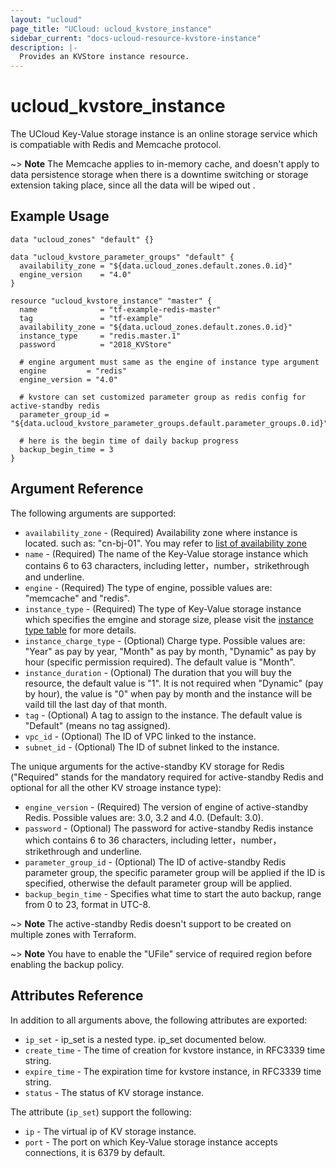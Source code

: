 ```yaml
---
layout: "ucloud"
page_title: "UCloud: ucloud_kvstore_instance"
sidebar_current: "docs-ucloud-resource-kvstore-instance"
description: |-
  Provides an KVStore instance resource.
---
```


# ucloud_kvstore_instance

The UCloud Key-Value storage instance is an online storage service which is compatiable with Redis and Memcache protocol.

~> **Note** The Memcache applies to in-memory cache, and doesn't apply to data persistence storage when there is a downtime switching or storage extension taking place, since all the data will be wiped out .

## Example Usage

```hcl
data "ucloud_zones" "default" {}

data "ucloud_kvstore_parameter_groups" "default" {
  availability_zone = "${data.ucloud_zones.default.zones.0.id}"
  engine_version    = "4.0"
}

resource "ucloud_kvstore_instance" "master" {
  name              = "tf-example-redis-master"
  tag               = "tf-example"
  availability_zone = "${data.ucloud_zones.default.zones.0.id}"
  instance_type     = "redis.master.1"
  password          = "2018_KVStore"

  # engine argument must same as the engine of instance type argument
  engine         = "redis"
  engine_version = "4.0"

  # kvstore can set customized parameter group as redis config for active-standby redis
  parameter_group_id = "${data.ucloud_kvstore_parameter_groups.default.parameter_groups.0.id}"

  # here is the begin time of daily backup progress
  backup_begin_time = 3
}
```

## Argument Reference

The following arguments are supported:

* `availability_zone` - (Required) Availability zone where instance is located. such as: "cn-bj-01". You may refer to [list of availability zone](https://docs.ucloud.cn/api/summary/regionlist)
* `name` - (Required) The name of the Key-Value storage instance which contains 6 to 63 characters, including letter，number，strikethrough and underline.
* `engine` - (Required) The type of engine, possible values are: "memcache" and "redis".
* `instance_type` - (Required) The type of Key-Value storage instance which specifies the emgine and storage size, please visit the [instance type table](/docs/providers/ucloud/appendix/kvstore_instance_type.html.markdown) for more details.
* `instance_charge_type` - (Optional) Charge type. Possible values are: "Year" as pay by year, "Month" as pay by month, "Dynamic" as pay by hour (specific permission required). The default value is "Month".
* `instance_duration` - (Optional) The duration that you will buy the resource, the default value is "1". It is not required when "Dynamic" (pay by hour), the value is "0" when pay by month and the instance will be vaild till the last day of that month.
* `tag` - (Optional) A tag to assign to the instance. The default value is "Default" (means no tag assigned).
* `vpc_id` - (Optional) The ID of VPC linked to the instance.
* `subnet_id` - (Optional) The ID of subnet linked to the instance.

The unique arguments for the active-standby KV storage for Redis ("Required" stands for the mandatory required for active-standby Redis and optional for all the other KV stroage instance type):

* `engine_version` - (Required) The version of engine of active-standby Redis. Possible values are: 3.0, 3.2 and 4.0. (Default: 3.0).
* `password` - (Optional) The password for active-standby Redis instance which contains 6 to 36 characters, including letter，number，strikethrough and underline.
* `parameter_group_id` - (Optional) The ID of active-standby Redis parameter group, the specific parameter group will be applied if the ID is specified, otherwise the default parameter group will be applied.
* `backup_begin_time` - Specifies what time to start the auto backup, range from 0 to 23, format in UTC-8.

~> **Note** The active-standby Redis doesn't support to be created on multiple zones with Terraform.

~> **Note** You have to enable the "UFile" service of required region before enabling the backup policy.

## Attributes Reference

In addition to all arguments above, the following attributes are exported:

* `ip_set` - ip_set is a nested type. ip_set documented below.
* `create_time` - The time of creation for kvstore instance, in RFC3339 time string.
* `expire_time` - The expiration time for kvstore instance, in RFC3339 time string.
* `status` - The status of KV storage instance.

The attribute (`ip_set`) support the following:

* `ip` - The virtual ip of KV storage instance.
* `port` - The port on which Key-Value storage instance accepts connections, it is 6379 by default.
